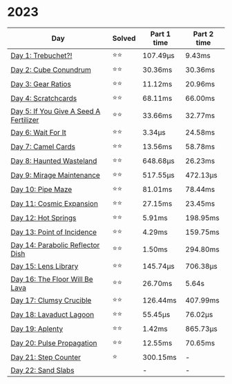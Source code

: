 # 2023

| Day                                                              | Solved | Part 1 time | Part 2 time |
|------------------------------------------------------------------|--------|-------------|-------------|
| [Day 1: Trebuchet?!](src/solutions/day01.rs)                     | ⭐⭐     | 107.49µs    | 9.43ms      |
| [Day 2: Cube Conundrum](src/solutions/day02.rs)                  | ⭐⭐     | 30.36ms     | 30.36ms     |
| [Day 3: Gear Ratios](src/solutions/day03.rs)                     | ⭐⭐     | 11.12ms     | 20.96ms     |
| [Day 4: Scratchcards](src/solutions/day04.rs)                    | ⭐⭐     | 68.11ms     | 66.00ms     |
| [Day 5: If You Give A Seed A Fertilizer](src/solutions/day05.rs) | ⭐⭐     | 33.66ms     | 32.77ms     |
| [Day 6: Wait For It](src/solutions/day06.rs)                     | ⭐⭐     | 3.34µs      | 24.58ms     |
| [Day 7: Camel Cards](src/solutions/day07.rs)                     | ⭐⭐     | 13.56ms     | 58.78ms     |
| [Day 8: Haunted Wasteland](src/solutions/day08.rs)               | ⭐⭐     | 648.68µs    | 26.23ms     |
| [Day 9: Mirage Maintenance](src/solutions/day09.rs)              | ⭐⭐     | 517.55µs    | 472.13µs    |
| [Day 10: Pipe Maze](src/solutions/day10.rs)                      | ⭐⭐     | 81.01ms     | 78.44ms     |
| [Day 11: Cosmic Expansion](src/solutions/day11.rs)               | ⭐⭐     | 27.15ms     | 23.45ms     |
| [Day 12: Hot Springs](src/solutions/day12.rs)                    | ⭐⭐     | 5.91ms      | 198.95ms    |
| [Day 13: Point of Incidence](src/solutions/day13.rs)             | ⭐⭐     | 4.29ms      | 159.75ms    |
| [Day 14: Parabolic Reflector Dish](src/solutions/day14.rs)       | ⭐⭐     | 1.50ms      | 294.80ms    |
| [Day 15: Lens Library](src/solutions/day15.rs)                   | ⭐⭐     | 145.74µs    | 706.38µs    |
| [Day 16: The Floor Will Be Lava](src/solutions/day16.rs)         | ⭐⭐     | 26.70ms     | 5.64s       |
| [Day 17: Clumsy Crucible](src/solutions/day17.rs)                | ⭐⭐     | 126.44ms    | 407.99ms    |
| [Day 18: Lavaduct Lagoon](src/solutions/day18.rs)                | ⭐⭐     | 55.45µs     | 76.02µs     |
| [Day 19: Aplenty](src/solutions/day19.rs)                        | ⭐⭐     | 1.42ms      | 865.73µs    |
| [Day 20: Pulse Propagation](src/solutions/day20.rs)              | ⭐⭐     | 12.55ms     | 70.65ms     |
| [Day 21: Step Counter](src/solutions/day21.rs)                   | ⭐      | 300.15ms    | -           |
| [Day 22: Sand Slabs](src/solutions/day22.rs)                     |        | -           | -           |